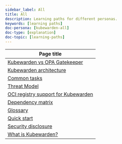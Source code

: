 ```yaml
---
sidebar_label: All
title: All
description: Learning paths for different personas.
keywords: [learning paths]
doc-persona: [kubewarden-all]
doc-type: [explanation]
doc-topic: [learning-paths]
---
```


|Page title|
|-|
|[Kubewarden vs OPA Gatekeeper](../explanations/comparisons/opa-comparison)|
|[Kubewarden architecture](../explanations/architecture)|
|[Common tasks](../howtos/tasks)|
|[Threat Model](../reference/threat-model)|
|[OCI registry support for Kubewarden](../reference/oci-registries-support)|
|[Dependency matrix](../reference/dependency-matrix)|
|[Glossary](../glossary)|
|[Quick start](../quick-start)|
|[Security disclosure](../disclosure)|
|[What is Kubewarden?](../introduction)|
